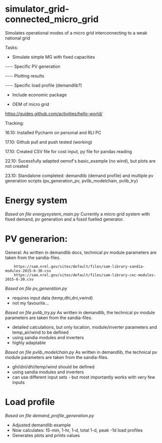 # simulator_grid-connected_micro_grid
Simulates operational modes of a micro grid interconnecting to a weak national grid

Tasks:
- Simulate simple MG with fixed capacities

---- Specific PV generation

---- Plotting results

---- Specific load profile (demandlib?)

- Include economic package

- OEM of micro grid

https://guides.github.com/activities/hello-world/

Tracking:

16.10: Installed Pycharm on personal and RLI PC

17.10: Github pull and push tested (working)

17.10: Created CSV file for cost input, py file for pandas reading

22.10: Sucessfully adapted oemof's basic_example (no wind), but plots are not created

23.10: Standalone completed: demandlib (demand profile) and multiple pv generation scripts
        (pv_generation_pv, pvlib_modelchain, pvlib_try)

# Energy system
_Based on file energysystem_main.py_
Currently a micro grid system with fixed demand, pv generation and a fossil fuelled generator. 

# PV generarion: 
General: As written in demandlib docs, technical pv module parameters are taken from the sandia-files.

        https://sam.nrel.gov/sites/default/files/sam-library-sandia-modules-2015-6-30.csv
        https://sam.nrel.gov/sites/default/files/sam-library-cec-modules-2015-6-30.csv
        
_Based on file pv_generation.py_
- requires input data (temp,dhi,dni,vwind)
- not my favourite...
    
_Based on file pvlib_try.py_
As written in demandlib, the technical pv module parameters are taken from the sandia-files.
- detailed calculations, but only location, module/inverter parameters and temp_air/wind to be defined
- using sandia modules and inverters
- highly adaptable

_Based on file pvlib_modelchain.py_
As written in demandlib, the technical pv module parameters are taken from the sandia-files.
- ghi/dni/dhi/temp/wind should be defined
- using sandia modules and inverters
- can use different input sets - but most importantly works with very few inputs

# Load profile
_Based on file demand_profile_generation.py_
- Adjusted demandlib example
- Now calculates: 15-min, 1-hr, 1-d, total 1-d, peak -1d load profiles
- Generates plots and prints values